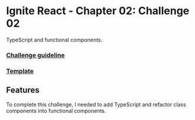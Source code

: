 # Ignite React - Chapter 02: Challenge 02

TypeScript and functional components.

### [Challenge guideline](https://www.notion.so/Desafio-02-Refactoring-de-classes-e-typescript-4571541e7f8c4799bd191b6cfb53802c)

### [Template](https://github.com/rocketseat-education/ignite-template-reactjs-refactoring-classes-ts)

## Features

To complete this challenge, I needed to add TypeScript and refactor class components into functional components.
